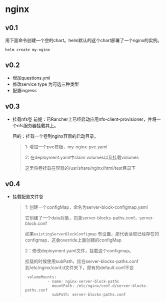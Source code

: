 # nginx
## v0.1
用下面命令创建一个空的chart。helm默认的这个chart部署了一个nginx的实例。
```
helm create my-nginx
```

## v0.2

* 增加questions.yml
* 修改service type 为可选三种类型
* 配置ingress

## v0.3 

* 挂载nfs卷
  前提：已Rancher上已经启动应用nfs-client-provisioner，并将一个nfs服务器挂载其上。

   目的：挂载一个卷到nginx容器的启动目录。

  > 1: 增加一个pvc模板，my-nginx-pvc.yaml
  >
  > 2: 在deployment.yaml中claim volumes以及挂载volumes
  >
  > 这里将卷挂载在容器的/usr/share/nginx/html/test目录下

## v0.4

* 挂载配置文件卷

  > 1: 创建一个configMap，命名为server-block-configmap.yaml
  >
  > 它创建了一个data对象，包含server-blocks-paths.conf，server-block.conf
  >
  > 如果`existingServerBlockConfigmap` 有设置，那代表读取已经存在的configmap，这会override上面创建的configMap
  >
  > 2：修改deployment.yaml文件，挂载这个configmap。
  >
  > 挂载的时候使用subPath，挂在server-blocks-paths.conf到/etc/nginx/conf.d文件夹下，原有的default.conf不变
  >
  > ```
  >  volumeMounts:
  >           - name: nginx-server-block-paths
  >             mountPath: /etc/nginx/conf.d/server-blocks-paths.conf
  >             subPath: server-blocks-paths.conf
  > 
  > ```
  >
  > 